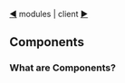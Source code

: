 [&#9664;](modules.md) modules | client [&#9654;](client.md)

## Components

### What are Components?
